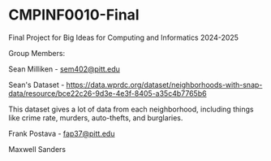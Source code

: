 # CMPINF0010-Final
Final Project for Big Ideas for Computing and Informatics 2024-2025

Group Members:

Sean Milliken - sem402@pitt.edu

Sean's Dataset - https://data.wprdc.org/dataset/neighborhoods-with-snap-data/resource/bce22c26-9d3e-4e3f-8405-a35c4b7765b6

This dataset gives a lot of data from each neighborhood, including things like crime rate, murders, auto-thefts, and burglaries.

Frank Postava - fap37@pitt.edu

Maxwell Sanders


